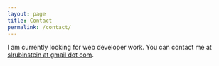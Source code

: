 ```yaml
---
layout: page
title: Contact
permalink: /contact/
---
```


I am currently looking for web developer work. You can contact me at <a href="mailto:slrubinstein@gmail.com">slrubinstein at gmail dot com</a>.